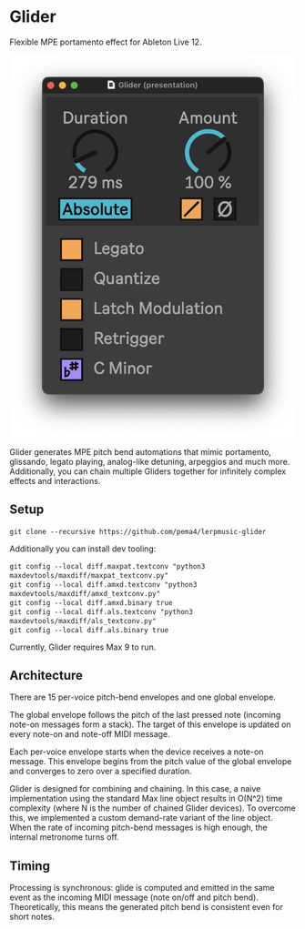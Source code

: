# Glider

Flexible MPE portamento effect for Ableton Live 12.

![glider-large](images/glider-large.png)

Glider generates MPE pitch bend automations that mimic portamento, glissando, legato playing, analog-like detuning, arpeggios and much more. Additionally, you can chain multiple Gliders together for infinitely complex effects and interactions.

## Setup

```shell
git clone --recursive https://github.com/pema4/lerpmusic-glider
```

Additionally you can install dev tooling:
```shell
git config --local diff.maxpat.textconv "python3 maxdevtools/maxdiff/maxpat_textconv.py"
git config --local diff.amxd.textconv "python3 maxdevtools/maxdiff/amxd_textconv.py"
git config --local diff.amxd.binary true
git config --local diff.als.textconv "python3 maxdevtools/maxdiff/als_textconv.py"
git config --local diff.als.binary true
```

Currently, Glider requires Max 9 to run.

## Architecture

There are 15 per-voice pitch-bend envelopes and one global envelope.

The global envelope follows the pitch of the last pressed note (incoming note-on messages form a stack). The target of this envelope is updated on every note-on and note-off MIDI message.

Each per-voice envelope starts when the device receives a note-on message. This envelope begins from the pitch value of the global envelope and converges to zero over a specified duration.

Glider is designed for combining and chaining. In this case, a naive implementation using the standard Max line object results in O(N^2) time complexity (where N is the number of chained Glider devices). To overcome this, we implemented a custom demand-rate variant of the line object. When the rate of incoming pitch-bend messages is high enough, the internal metronome turns off.

## Timing

Processing is synchronous: glide is computed and emitted in the same event as the incoming MIDI message (note on/off and pitch bend). Theoretically, this means the generated pitch bend is consistent even for short notes.
